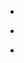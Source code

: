 
- [](/2016/03/56f3bcddcd1026da13945566/)

- [](/2014/02/434812396922994688/)

- [](/2013/02/305109079192387585/)
